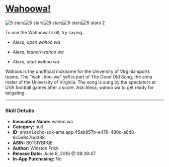 # [Wahoowa!](http://alexa.amazon.com/#skills/amzn1.echo-sdk-ams.app.45ab957b-e478-480c-a8d8-9c5e847bd388)
![5 stars](../../images/ic_star_black_18dp_1x.png)![5 stars](../../images/ic_star_black_18dp_1x.png)![5 stars](../../images/ic_star_black_18dp_1x.png)![5 stars](../../images/ic_star_black_18dp_1x.png)![5 stars](../../images/ic_star_black_18dp_1x.png) 2

To use the Wahoowa! skill, try saying...

* *Alexa, open wahoo wa*

* *Alexa, launch wahoo wa*

* *Alexa, start wahoo wa*

Wahoos is the unofficial nickname for the University of Virginia sports teams. The "wah -hoo-wa" yell is part of The Good Old Song, the alma mater of the University of Virginia. The song is sung by the spectators at UVA football games after a score.  Ask Alexa, wahoo wa  to get ready for tailgating.

***

### Skill Details

* **Invocation Name:** wahoo wa
* **Category:** null
* **ID:** amzn1.echo-sdk-ams.app.45ab957b-e478-480c-a8d8-9c5e847bd388
* **ASIN:** B01GIYBPQE
* **Author:** Winston Frick
* **Release Date:** June 8, 2016 @ 09:39:47
* **In-App Purchasing:** No
